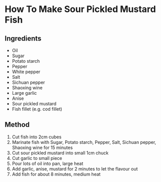# How To Make Sour Pickled Mustard Fish

## Ingredients

- Oil
- Sugar
- Potato starch
- Pepper
- White pepper
- Salt
- Sichuan pepper
- Shaoxing wine
- Large garlic
- Anise
- Sour pickled mustard
- Fish fillet (e.g. cod fillet)

## Method

1. Cut fish into 2cm cubes
1. Marinate fish with Sugar, Potato starch, Pepper, Salt, Sichuan pepper, Shaoxing wine for 15 minutes
1. Cut sour pickled mustard into small 1cm chuck
1. Cut garlic to small piece
1. Pour lots of oil into pan, large heat
1. Add garlic, anise, mustard for 2 minutes to let the flavour out
1. Add fish for about 8 minutes, medium heat
